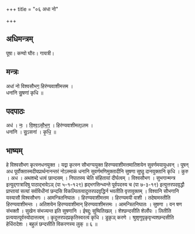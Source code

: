 +++
title = "०६ अधा नो"

+++
## अधिमन्त्रम्
पूषा। कण्वो घौरः। गायत्री।

## मन्त्रः
अधा॑ नो विश्वसौभग॒ हिर॑ण्यवाशीमत्तम ।  
धना॑नि सु॒षणा॑ कृधि ॥

## पदपाठः
अध॑ । नः॒ । वि॒श्व॒ऽसौ॒भ॒ग॒ । हिर॑ण्यवाशीमत्ऽतम ।  
धना॑नि । सु॒ऽसना॑ । कृ॒धि॒ ॥

## भाष्यम्
हे विश्वसौभग कृत्स्नधनयुक्त । यद्वा कृत्स्न सौभाग्ययुक्त हिरण्यवाशीमत्तमातिशयेन सुवर्णमयायुधवन् । पूषन् अध पूर्वोक्तास्मदीयप्रार्थनानन्तरं नोऽस्माकं धनानि सुवर्णमणिमुक्तादीनि सुषणा सुष्ठु दानयुक्तानि कृधि । कुरु । अध । अथशब्दे धत्वं छान्दसम् । निपातस्य चेति संहितायां दीर्घत्वम् । विश्वसौभग । सुभगान्मन्त्र इत्युद्गात्रादिषु पाठाद्भावेऽञ् (पा ५-१-१२९) हृद्भगसिन्ध्वन्ते पूर्वपदस्य च (पा ७-३-१९) इत्युत्तरपदवृद्धौ प्राप्तायां सत्यां सर्वविधीनां छन्दसि विकल्पितत्वादुत्तरपदवृद्धिर्न भवतीति वृत्तावुक्तम् । विश्वानि सौभगानि यस्यासौ विश्वसौभगः । आमन्त्रितनिघातः । हिरण्यवाशीमत्तम । हिरण्यमयी वाशी । तदेषामस्तीति हिरण्यवाशीमन्तः । अतिशयेन हिरण्यवाशीमान् हिरण्यवाशीमत्तमः । आमन्त्रितनिघातः । सुषणा । वन षण संभक्तौ । सुखेन संभज्यन्त इति सुषणानि । ईषद्दुः सुष्वितिखल् । शेश्छन्दसीति शेर्लोपः । लितीति प्रत्ययात्पूर्वस्योदात्तत्वम् । कृदुत्तरपदप्रकृतिस्वरत्वं कृधि । डुकृञ् करणे । श्रुशृणुपृकृवृभ्यश्छन्दसीति हेर्धिरादेशः । बहुलं छन्दसीति विकरणस्य लुक् ॥ ६ ॥